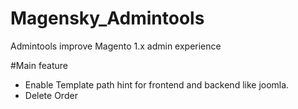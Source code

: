 # Magensky_Admintools
Admintools improve Magento 1.x admin experience

#Main feature
- Enable Template path hint for frontend and backend like joomla.
- Delete Order
